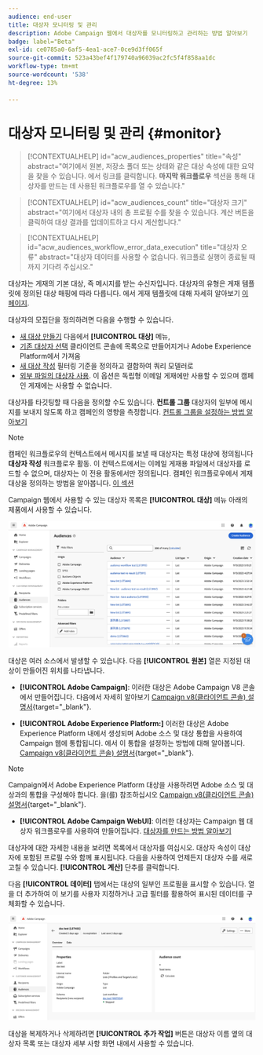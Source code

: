 ```yaml
---
audience: end-user
title: 대상자 모니터링 및 관리
description: Adobe Campaign 웹에서 대상자를 모니터링하고 관리하는 방법 알아보기
badge: label="Beta"
exl-id: ce0785a0-6af5-4ea1-ace7-0ce9d3ff065f
source-git-commit: 523a43bef4f179740a96039ac2fc5f4f858aa1dc
workflow-type: tm+mt
source-wordcount: '538'
ht-degree: 13%

---
```


# 대상자 모니터링 및 관리 {#monitor}

>[!CONTEXTUALHELP]
>id="acw_audiences_properties"
>title="속성"
>abstract="여기에서 원본, 저장소 폴더 또는 상태와 같은 대상 속성에 대한 요약을 찾을 수 있습니다. 에서 링크를 클릭합니다. **마지막 워크플로우** 섹션을 통해 대상자를 만드는 데 사용된 워크플로우를 열 수 있습니다."

>[!CONTEXTUALHELP]
>id="acw_audiences_count"
>title="대상자 크기"
>abstract="여기에서 대상자 내의 총 프로필 수를 찾을 수 있습니다. 계산 버튼을 클릭하여 대상 결과를 업데이트하고 다시 계산합니다."

>[!CONTEXTUALHELP]
>id="acw_audiences_workflow_error_data_execution"
>title="대상자 오류"
>abstract="대상자 데이터를 사용할 수 없습니다. 워크플로 실행이 종료될 때까지 기다려 주십시오."

대상자는 게재의 기본 대상, 즉 메시지를 받는 수신자입니다. 대상자의 유형은 게재 템플릿에 정의된 대상 매핑에 따라 다릅니다. 에서 게재 템플릿에 대해 자세히 알아보기 [이 페이지](../msg/delivery-template.md).

대상자의 모집단을 정의하려면 다음을 수행할 수 있습니다.

* [새 대상 만들기](create-audience.md) 다음에서 **[!UICONTROL 대상]** 메뉴,
* [기존 대상자 선택](add-audience.md) 클라이언트 콘솔에 목록으로 만들어지거나 Adobe Experience Platform에서 가져옴
* [새 대상 작성](../query/query-modeler-overview.md) 필터링 기준을 정의하고 결합하여 쿼리 모델러로
* [외부 파일의 대상자 사용](file-audience.md). 이 옵션은 독립형 이메일 게재에만 사용할 수 있으며 캠페인 게재에는 사용할 수 없습니다.

대상자를 타깃팅할 때 다음을 정의할 수도 있습니다. **컨트롤 그룹** 대상자의 일부에 메시지를 보내지 않도록 하고 캠페인의 영향을 측정합니다. [컨트롤 그룹을 설정하는 방법 알아보기](control-group.md)

>[!NOTE]
>
>캠페인 워크플로우의 컨텍스트에서 메시지를 보낼 때 대상자는 특정 대상에 정의됩니다 **대상자 작성** 워크플로우 활동. 이 컨텍스트에서는 이메일 게재용 파일에서 대상자를 로드할 수 없으며, 대상자는 이 전용 활동에서만 정의됩니다. 캠페인 워크플로우에서 게재 대상을 정의하는 방법을 알아봅니다. [이 섹션](../workflows/activities/build-audience.md)

Campaign 웹에서 사용할 수 있는 대상자 목록은 **[!UICONTROL 대상]** 메뉴 아래의 제품에서 사용할 수 있습니다.

![](assets/audiences-list.png)

대상은 여러 소스에서 발생할 수 있습니다. 다음 **[!UICONTROL 원본]** 열은 지정된 대상이 만들어진 위치를 나타냅니다.

* **[!UICONTROL Adobe Campaign]**: 이러한 대상은 Adobe Campaign V8 콘솔에서 만들어집니다. 다음에서 자세히 알아보기 [Campaign v8(클라이언트 콘솔) 설명서](https://experienceleague.adobe.com/docs/campaign/campaign-v8/audience/create-audiences/create-audiences.html){target="_blank"}.

* **[!UICONTROL Adobe Experience Platform:]** 이러한 대상은 Adobe Experience Platform 내에서 생성되며 Adobe 소스 및 대상 통합을 사용하여 Campaign 웹에 통합됩니다. 에서 이 통합을 설정하는 방법에 대해 알아봅니다. [Campaign v8(클라이언트 콘솔) 설명서](https://experienceleague.adobe.com/docs/campaign/campaign-v8/connect/ac-aep/ac-aep.html){target="_blank"}.

>[!NOTE]
>
>Campaign에서 Adobe Experience Platform 대상을 사용하려면 Adobe 소스 및 대상과의 통합을 구성해야 합니다. 을(를) 참조하십시오 [Campaign v8(클라이언트 콘솔) 설명서](https://experienceleague.adobe.com/docs/campaign/campaign-v8/connect/ac-aep/ac-aep.html){target="_blank"}.

* **[!UICONTROL Adobe Campaign WebUI]**: 이러한 대상자는 Campaign 웹 대상자 워크플로우를 사용하여 만들어집니다. [대상자를 만드는 방법 알아보기](create-audience.md)

대상자에 대한 자세한 내용을 보려면 목록에서 대상자를 여십시오. 대상자 속성이 대상자에 포함된 프로필 수와 함께 표시됩니다. 다음을 사용하여 언제든지 대상자 수를 새로 고칠 수 있습니다. **[!UICONTROL 계산]** 단추를 클릭합니다.

다음 **[!UICONTROL 데이터]** 탭에서는 대상의 일부인 프로필을 표시할 수 있습니다. 열을 더 추가하여 이 보기를 사용자 지정하거나 고급 필터를 활용하여 표시된 데이터를 구체화할 수 있습니다.

![](assets/audiences-details.png)

대상을 복제하거나 삭제하려면 **[!UICONTROL 추가 작업]** 버튼은 대상자 이름 옆의 대상자 목록 또는 대상자 세부 사항 화면 내에서 사용할 수 있습니다.
